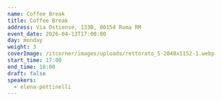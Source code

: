 ```yaml
---
name: Coffee Break
title: Coffee Break
address: Via Ostiense, 133B, 00154 Roma RM
event_date: 2026-04-13T17:00:00
day: monday
weight: 3
coverImage: /itcorner/images/uploads/rettorato_5-2048x1152-1.webp
start_time: 17:00
end_time: 18:00
draft: false
speakers:
  - elena-pettinelli
---
```


